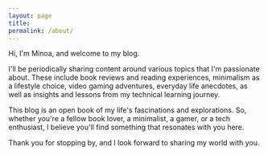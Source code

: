 ```yaml
---
layout: page
title: 
permalink: /about/
---
```


Hi, I'm Minoa, and welcome to my blog.

I'll be periodically sharing content around various topics that I'm passionate about. These include book reviews and reading experiences, minimalism as a lifestyle choice, video gaming adventures, everyday life anecdotes, as well as insights and lessons from my technical learning journey.

This blog is an open book of my life's fascinations and explorations. So, whether you're a fellow book lover, a minimalist, a gamer, or a tech enthusiast, I believe you'll find something that resonates with you here.

Thank you for stopping by, and I look forward to sharing my world with you.